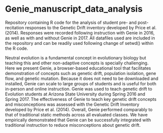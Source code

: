 # Genie_manuscript_data_analysis
Repository containing R code for the analysis of student pre- and post-recitation responses to the Genetic Drift inventory developed by Price et al. (2014).
Responses were recorded following instruction with Genie in 2016, as well as with and without Genie in 2017. All datafiles used are included in the repository and can 
be readily used following change of setwd() within the R code.

Neutral evolution is a fundamental concept in evolutionary biology but teaching this and other non-adaptive concepts is specially challenging. Here we present Genie, 
a browser-based educational tool that facilitates demonstration of concepts such as genetic drift, population isolation, gene flow, and genetic mutation. Because it
does not need to be downloaded and installed, Genie can scale to large groups of students and is useful for both in-person and online instruction. Genie was used to 
teach genetic drift to Evolution students at Arizona State University during Spring 2016 and Spring 2017. The effectiveness of Genie to teach key genetic drift concepts 
and misconceptions was assessed with the Genetic Drift Inventory developed by Price et al. (2014). Overall, Genie performed comparably to that of traditional static 
methods across all evaluated classes. We have empirically demonstrated that Genie can be successfully integrated with traditional instruction to reduce misconceptions
about genetic drift. 
